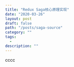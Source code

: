 ```yaml
---
title: "Redux Saga核心原理实现"
date: "2020-03-26"
layout: post
draft: false
path: "/posts/saga-source"
category: ""
tags:
  - 
description: ""
---
```


cccc